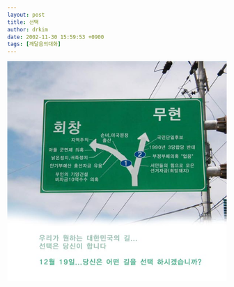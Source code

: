 ```yaml
---
layout: post
title: 선택
author: drkim
date: 2002-11-30 15:59:53 +0900
tags: [깨달음의대화]
---
```

![](.//files/attach/images/198/793/1038639593.jpg)